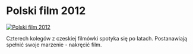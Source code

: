 Polski film 2012 
=============
[![Polski film 2012 ](http://vidos.pl/images/player.gif)](http://vidos.pl/polski-film-2012)

 Czterech kolegów z czeskiej filmówki spotyka się po latach. Postanawiają spełnić swoje marzenie - nakręcić film.
